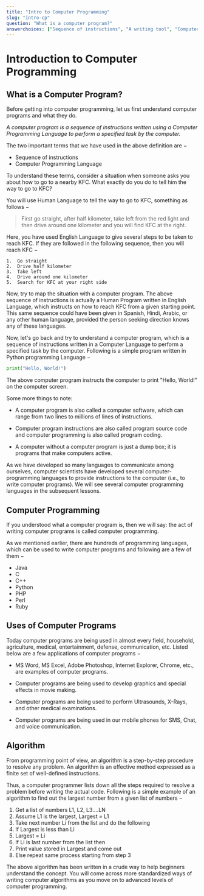 ```yaml
---
title: "Intro to Computer Programming"
slug: "intro-cp"
question: "What is a computer program?"
answerchoices: ["Sequence of instructions", "A writing tool", "Computer programming language", "Hardware"]
---
```


# Introduction to Computer Programming

## What is a Computer Program?
Before getting into computer programming, let us first understand computer programs and what they do.

*A computer program is a sequence of instructions written using a Computer Programming Language to perform a specified task by the computer.*

The two important terms that we have used in the above definition are −

* Sequence of instructions
* Computer Programming Language

To understand these terms, consider a situation when someone asks you about how to go to a nearby KFC. What exactly do you do to tell him the way to go to KFC?

You will use Human Language to tell the way to go to KFC, something as follows −

> First go straight, after half kilometer, take left from the red light and then drive around one kilometer and you will find KFC at the right.

Here, you have used English Language to give several steps to be taken to reach KFC. If they are followed in the following sequence, then you will reach KFC −

```
1.	Go straight
2.	Drive half kilometer
3.	Take left
4.	Drive around one kilometer
5.	Search for KFC at your right side
```

Now, try to map the situation with a computer program. The above sequence of instructions is actually a Human Program written in English Language, which instructs on how to reach KFC from a given starting point. This same sequence could have been given in Spanish, Hindi, Arabic, or any other human language, provided the person seeking direction knows any of these languages.

Now, let's go back and try to understand a computer program, which is a sequence of instructions written in a Computer Language to perform a specified task by the computer. Following is a simple program written in Python programming Language −
```python
print("Hello, World!")
```
The above computer program instructs the computer to print "Hello, World!" on the computer screen.

Some more things to note: 
* A computer program is also called a computer software, which can range from two lines to millions of lines of instructions.

* Computer program instructions are also called program source code and computer programming is also called program coding.

* A computer without a computer program is just a dump box; it is programs that make computers active.

As we have developed so many languages to communicate among ourselves, computer scientists have developed several computer-programming languages to provide instructions to the computer (i.e., to write computer programs). We will see several computer programming languages in the subsequent lessons.

## Computer Programming
If you understood what a computer program is, then we will say: the act of writing computer programs is called computer programming.

As we mentioned earlier, there are hundreds of programming languages, which can be used to write computer programs and following are a few of them −

* Java
* C
* C++
* Python
* PHP
* Perl
* Ruby

## Uses of Computer Programs
Today computer programs are being used in almost every field, household, agriculture, medical, entertainment, defense, communication, etc. Listed below are a few applications of computer programs −

* MS Word, MS Excel, Adobe Photoshop, Internet Explorer, Chrome, etc., are examples of computer programs.

* Computer programs are being used to develop graphics and special effects in movie making.

* Computer programs are being used to perform Ultrasounds, X-Rays, and other medical examinations.

* Computer programs are being used in our mobile phones for SMS, Chat, and voice communication.

## Algorithm
From programming point of view, an algorithm is a step-by-step procedure to resolve any problem. An algorithm is an effective method expressed as a finite set of well-defined instructions.

Thus, a computer programmer lists down all the steps required to resolve a problem before writing the actual code. Following is a simple example of an algorithm to find out the largest number from a given list of numbers −

1. Get a list of numbers L1, L2, L3....LN
2. Assume L1 is the largest, Largest = L1
3. Take next number Li from the list and do the following
4. If Largest is less than Li
5. Largest = Li
6. If Li is last number from the list then
7. Print value stored in Largest and come out
8. Else repeat same process starting from step 3

The above algorithm has been written in a crude way to help beginners understand the concept. You will come across more standardized ways of writing computer algorithms as you move on to advanced levels of computer programming.
